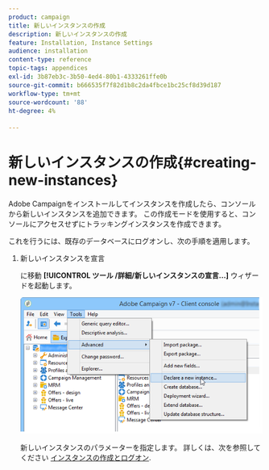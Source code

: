 ```yaml
---
product: campaign
title: 新しいインスタンスの作成
description: 新しいインスタンスの作成
feature: Installation, Instance Settings
audience: installation
content-type: reference
topic-tags: appendices
exl-id: 3b87eb3c-3b50-4ed4-80b1-4333261ffe0b
source-git-commit: b666535f7f82d1b8c2da4fbce1bc25cf8d39d187
workflow-type: tm+mt
source-wordcount: '88'
ht-degree: 4%

---
```


# 新しいインスタンスの作成{#creating-new-instances}



Adobe Campaignをインストールしてインスタンスを作成したら、コンソールから新しいインスタンスを追加できます。 この作成モードを使用すると、コンソールにアクセスせずにトラッキングインスタンスを作成できます。

これを行うには、既存のデータベースにログオンし、次の手順を適用します。

1. 新しいインスタンスを宣言

   に移動 **[!UICONTROL ツール /詳細/新しいインスタンスの宣言…]** ウィザードを起動します。

   ![](assets/s_ncs_install_declare_instance_menu.png)

   新しいインスタンスのパラメーターを指定します。 詳しくは、次を参照してください [インスタンスの作成とログオン](../../installation/using/creating-an-instance-and-logging-on.md).
